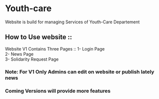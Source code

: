 # Youth-care
Website is build for managing Services of Youth-Care Departement 
## How to Use website ::
Website V1 Contains Three Pages ::
1- Login Page     
2- News Page     
3- Solidarity Request Page    
### Note: For V1 Only Admins can edit on website or publish lately news
### Coming Versions will provide more features